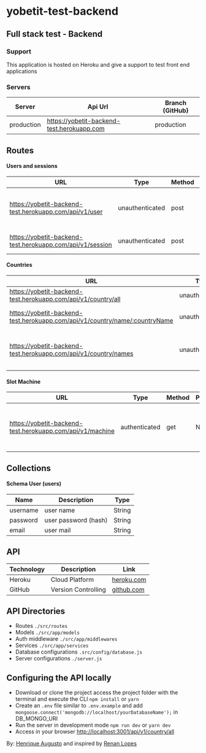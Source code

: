 # yobetit-test-backend

## Full stack test - Backend

### Support
This application is hosted on Heroku and give a support to test front end applications

### Servers

| Server | Api Url | Branch (GitHub) |
| ------ | ------ | ------ |
| production | https://yobetit-backend-test.herokuapp.com | production

## Routes

#### Users and sessions
| URL | Type | Method | Parameters | Response | Action |
| ------ | ------ | ------ | ------ | ------ | ------ |
| https://yobetit-backend-test.herokuapp.com/api/v1/user | unauthenticated | post | JSON | JSON | Create a new user with 20 coins |
| https://yobetit-backend-test.herokuapp.com/api/v1/session | unauthenticated | post | JSON | JSON | Create a new session |

#### Countries
| URL | Type | Method | Parameters | Response | Action |
| ------ | ------ | ------ | ------ | ------ | ------ |
| https://yobetit-backend-test.herokuapp.com/api/v1/country/all | unauthenticated | get | Nothing | JSON | Get all countries |
| https://yobetit-backend-test.herokuapp.com/api/v1/country/name/:countryName | unauthenticated | get | countryName | JSON | Get country by name |
| https://yobetit-backend-test.herokuapp.com/api/v1/country/names | unauthenticated | post | JSON with array 'names' | JSON | Get coutries from array of names |

#### Slot Machine
| URL | Type | Method | Parameters | Response | Action |
| ------ | ------ | ------ | ------ | ------ | ------ |
| https://yobetit-backend-test.herokuapp.com/api/v1/machine | authenticated | get | Nothing | JSON | Get spin result and coins balance |


## Collections

#### Schema User (users)

| Name | Description | Type |
| ------ | ------ | ------ |
| username | user name | String |
| password | user password (hash) | String |
| email | user mail  | String |

## API

| Technology | Description | Link |
| ------ | ------ | ------ |
| Heroku | Cloud Platform | [heroku.com] |
| GitHub | Version Controlling | [github.com] |

## API Directories

- Routes ```./src/routes```
- Models ```./src/app/models```
- Auth middleware ```./src/app/middlewares```
- Services ```./src/app/services```
- Database configurations ```.src/config/database.js```
- Server configurations ```./server.js```

## Configuring the API locally

- Download or clone the project access the project folder with the terminal and execute the CLI <code>npm install</code> or <code>yarn</code>
- Create an ```.env``` file similar to ```.env.example``` and add ```mongoose.connect('mongodb://localhost/yourDatabaseName');``` in DB_MONGO_URI
- Run the server in development mode <code>npm run dev</code> or <code>yarn dev </code>
- Access in your browser <a href="http://localhost:3001/api/v1/country/all">http://localhost:3001/api/v1/country/all</a>

By: <a href="https://github.com/hick97">Henrique Augusto</a> and inspired by <a href="http://renanlopes.com">Renan Lopes</a>

[heroku.com]: <https://www.heroku.com>
[mlab.com]: <https://mlab.com>
[github.com]: <https://www.github.com>
